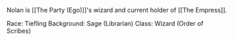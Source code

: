 Nolan is [[The Party (Ego)]]'s wizard and current holder of [[The Empress]].

Race: Tiefling
Background: Sage (Librarian)
Class: Wizard (Order of Scribes)